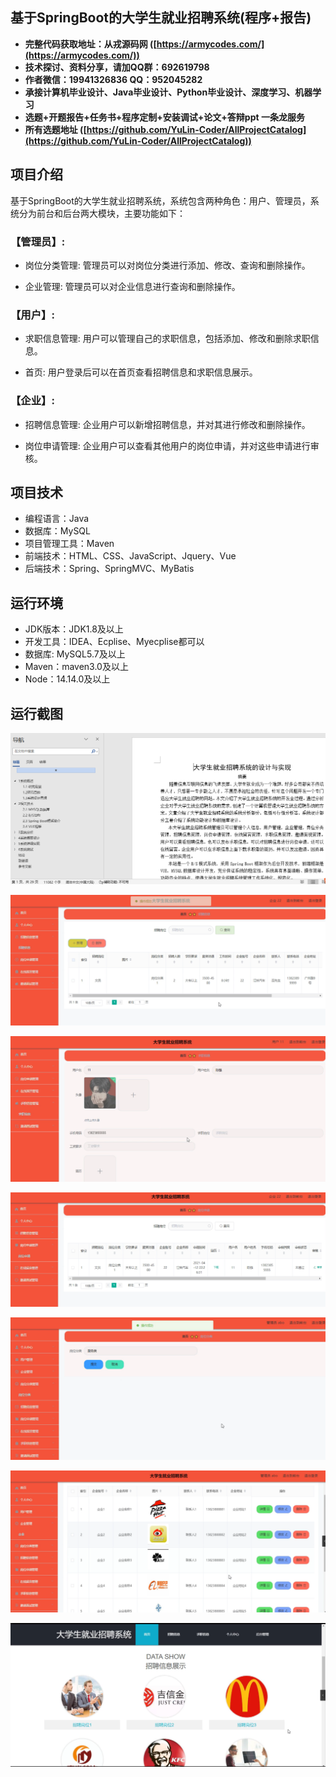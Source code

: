 ## 基于SpringBoot的大学生就业招聘系统(程序+报告)

- <b>完整代码获取地址：从戎源码网 ([https://armycodes.com/](https://armycodes.com/))</b>
- <b>技术探讨、资料分享，请加QQ群：692619798</b> 
- <b>作者微信：19941326836  QQ：952045282</b> 
- <b>承接计算机毕业设计、Java毕业设计、Python毕业设计、深度学习、机器学习</b>
- <b>选题+开题报告+任务书+程序定制+安装调试+论文+答辩ppt 一条龙服务</b>
- <b>所有选题地址 ([https://github.com/YuLin-Coder/AllProjectCatalog](https://github.com/YuLin-Coder/AllProjectCatalog)) </b>

## 项目介绍
基于SpringBoot的大学生就业招聘系统，系统包含两种角色：用户、管理员，系统分为前台和后台两大模块，主要功能如下：

### 【管理员】:
- 岗位分类管理: 管理员可以对岗位分类进行添加、修改、查询和删除操作。

- 企业管理: 管理员可以对企业信息进行查询和删除操作。

### 【用户】:
- 求职信息管理: 用户可以管理自己的求职信息，包括添加、修改和删除求职信息。

- 首页: 用户登录后可以在首页查看招聘信息和求职信息展示。

### 【企业】:
- 招聘信息管理: 企业用户可以新增招聘信息，并对其进行修改和删除操作。

- 岗位申请管理: 企业用户可以查看其他用户的岗位申请，并对这些申请进行审核。

## 项目技术
- 编程语言：Java
- 数据库：MySQL
- 项目管理工具：Maven
- 前端技术：HTML、CSS、JavaScript、Jquery、Vue
- 后端技术：Spring、SpringMVC、MyBatis

## 运行环境
- JDK版本：JDK1.8及以上
- 开发工具：IDEA、Ecplise、Myecplise都可以
- 数据库: MySQL5.7及以上
- Maven：maven3.0及以上
- Node：14.14.0及以上

## 运行截图
![](screenshot/1.png)

![](screenshot/2.png)

![](screenshot/3.png)

![](screenshot/4.png)

![](screenshot/5.png)

![](screenshot/6.png)

![](screenshot/7.png)

